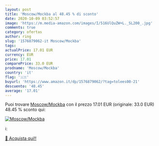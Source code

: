 ```yaml
---
layout: post
title: 'Moscow/Mockba al 48.45 % di sconto'
date: 2020-10-09 03:52:57
image: 'https://m.media-amazon.com/images/I/516UlQuZW+L._SL200_.jpg'
comments: true
category: ofertas
author: ring
slug: '1576879062-it Moscow/Mockba'
tags: 
actualPrice: 17.01 EUR
currency: EUR
price: 17.01
comparePrice: 33.0 EUR
prodname: 'Moscow/Mockba'
country: 'it'
flag: '🇮🇹'
buyurl: 'https://www.amazon.it/dp/1576879062/?tag=tolees00-21'
descuento: '48.45'
average: '17.01'
---
```


Puoi trovare [Moscow/Mockba](https://www.amazon.it/dp/1576879062/?tag=tolees00-21) con il prezzo 17.01 EUR (originale: 33.0 EUR) 48.45 % sconto qui:

[![Moscow/Mockba](https://m.media-amazon.com/images/I/516UlQuZW+L._SL200_.jpg)](https://www.amazon.it/dp/1576879062/?tag=tolees00-21)

ℹ️:


[🛒 Acquista qui!!](https://www.amazon.it/dp/1576879062/?tag=tolees00-21)
